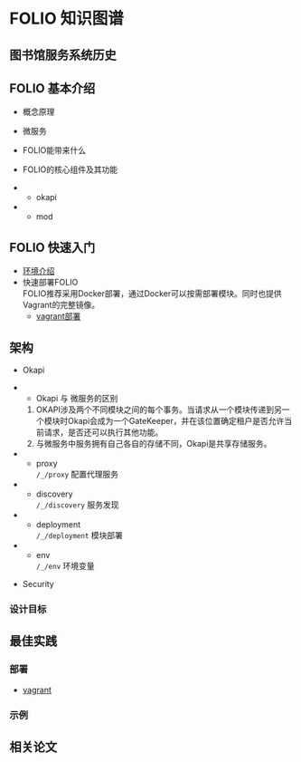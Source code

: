 # **FOLIO 知识图谱**
## **图书馆服务系统历史**

## **FOLIO 基本介绍**

- 概念原理

- 微服务

- FOLIO能带来什么

- FOLIO的核心组件及其功能
- - okapi
- - mod

## FOLIO 快速入门
- [环境介绍](./FOLIO快速入门/环境介绍.md)
- 快速部署FOLIO  
  FOLIO推荐采用Docker部署，通过Docker可以按需部署模块。同时也提供Vagrant的完整镜像。
  - [vagrant部署](./FOLIO快速入门/vagrant部署.md)

## **架构**
- Okapi

- - Okapi 与 微服务的区别
  1. OKAPI涉及两个不同模块之间的每个事务。当请求从一个模块传递到另一个模块时Okapi会成为一个GateKeeper，并在该位置确定租户是否允许当前请求，是否还可以执行其他功能。
  2. 与微服务中服务拥有自己各自的存储不同，Okapi是共享存储服务。
- - proxy  
      `/_/proxy` 配置代理服务
      
- - discovery  
`/_/discovery` 服务发现

- - deployment  
`/_/deployment` 模块部署

- - env  
`/_/env` 环境变量

- Security


### **设计目标**



## **最佳实践**

### **部署**
- [vagrant](https://app.vagrantup.com/folio)


### **示例**
  
## **相关论文**

